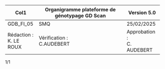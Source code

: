 |Col1|Organigramme plateforme de génotypage GD Scan|Version 5.0|
|---|---|---|
|GDB_FI_05|SMQ|25/02/2025|
|Rédaction :<br>K. LE ROUX|Vérification :<br>C.AUDEBERT|Approbation :<br>C. AUDEBERT|


1/1

